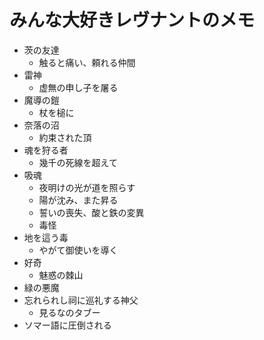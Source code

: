 

# みんな大好きレヴナントのメモ

  - 茨の友達
    + 触ると痛い、頼れる仲間
  - 雷神
    + 虚無の申し子を屠る
  - 魔導の鎧
    + 杖を槌に
  - 奈落の沼
    + 約束された頂
  - 魂を狩る者
    + 幾千の死線を超えて
  - 吸魂
    + 夜明けの光が道を照らす
    + 陽が沈み、また昇る
    + 誓いの喪失、酸と鉄の変異
    + 毒怪
  - 地を這う毒
    + やがて御使いを導く
  - 好奇
    + 魅惑の棘山
  - 緑の悪魔
  - 忘れられし祠に巡礼する神父
    + 見るなのタブー
  - ソマー語に圧倒される

